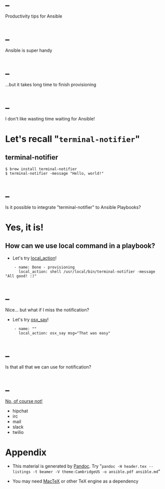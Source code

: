 # _

Productivity tips for Ansible

# _

Ansible is super handy

# _

...but it takes long time to finish provisioning

# _

I don't like wasting time waiting for Ansible!

# Let's recall "`terminal-notifier`"

## terminal-notifier

```
$ brew install terminal-notifier
$ terminal-notifier -message "Hello, world!"
```

# _

Is it possible to integrate "terminal-notifier" to Ansible Playbooks?

# Yes, it is!

## How can we use local command in a playbook?

* Let's try [local_action](http://docs.ansible.com/playbooks_delegation.html)!

```
    - name: Done - provisioning
      local_action: shell /usr/local/bin/terminal-notifier -message "All good! :)"
```

# _

Nice... but what if I miss the notification?

* Let's try [osx_say](http://docs.ansible.com/osx_say_module.html)!

```
    - name: ""
      local_action: osx_say msg="That was easy"
```

# _

Is that all that we can use for notification?

# _

[No, of course not!](http://docs.ansible.com/list_of_notification_modules.html)

* hipchat
* irc
* mail
* slack
* twilio

# Appendix

* This material is generated by [Pandoc](http://johnmacfarlane.net/pandoc/). Try "`pandoc -H header.tex --listings -t beamer -V theme:CambridgeUS -o ansible.pdf ansible.md`"

* You may need [MacTeX](http://tug.org/mactex/) or other TeX engine as a dependency

